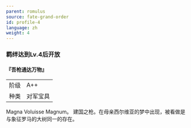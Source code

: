 ```yaml
---
parent: romulus
source: fate-grand-order
id: profile-4
language: zh
weight: 4
---
```


### 羁绊达到Lv.4后开放

#### 『吾枪通达万物』

<table>
  <tr><td>阶级</td><td>A++</td></tr>
  <tr><td>种类</td><td>对军宝具</td></tr>
</table>

Magna Voluisse Magnum。
建国之枪。在母亲西尔维亚的梦中出现，被看做是与象征罗马的大树同一的存在。
